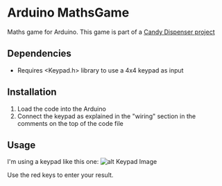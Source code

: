 # Arduino MathsGame

Maths game for Arduino. This game is part of a [Candy Dispenser project](https://github.com/rafachurre/Arduino_candyDispenserMathsGame "Candy Dispenser project")

## Dependencies

- Requires <Keypad.h> library to use a 4x4 keypad as input

## Installation

1. Load the code into the Arduino
2. Connect the keypad as explained in the "wiring" section in the comments on the top of the code file

## Usage

I'm using a keypad like this one: 
![alt Keypad Image](https://encrypted-tbn3.gstatic.com/images?q=tbn:ANd9GcQ2I9oJZBKcjEsiGn6DnFQMbe-oOwzhtzOfHKEvL3pjTYqoIoPuLA "4x4 Keypad")

Use the red keys to enter your result.
